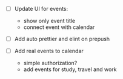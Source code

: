 - [ ] Update UI for events:

  - show only event title
  - connect event with calendar

- [ ] Add auto prettier and elint on prepush

- [ ] Add real events to calendar
  - simple authorization?
  - add events for study, travel and work
